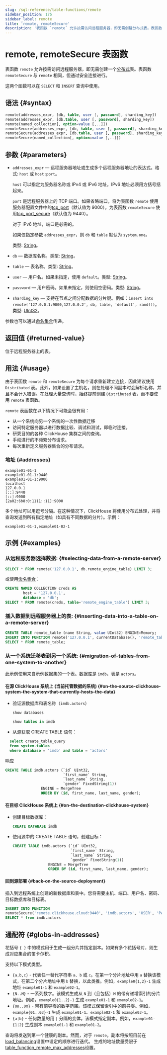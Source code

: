 ```yaml
---
slug: /sql-reference/table-functions/remote
sidebar_position: 175
sidebar_label: remote
title: 'remote, remoteSecure'
description: '表函数 `remote` 允许按需访问远程服务器，即无需创建分布式表。表函数 `remoteSecure` 与 `remote` 相同，但通过安全连接进行。'
---
```



# remote, remoteSecure 表函数

表函数 `remote` 允许按需访问远程服务器，即无需创建一个[分布式](../../engines/table-engines/special/distributed.md)表。表函数 `remoteSecure` 与 `remote` 相同，但通过安全连接进行。

这两个函数可以在 `SELECT` 和 `INSERT` 查询中使用。

## 语法 {#syntax}

``` sql
remote(addresses_expr, [db, table, user [, password], sharding_key])
remote(addresses_expr, [db.table, user [, password], sharding_key])
remote(named_collection[, option=value [,..]])
remoteSecure(addresses_expr, [db, table, user [, password], sharding_key])
remoteSecure(addresses_expr, [db.table, user [, password], sharding_key])
remoteSecure(named_collection[, option=value [,..]])
```

## 参数 {#parameters}

- `addresses_expr` — 远程服务器地址或生成多个远程服务器地址的表达式。格式: `host` 或 `host:port`。

    `host` 可以指定为服务器名称或 IPv4 或 IPv6 地址。IPv6 地址必须用方括号括起来。

    `port` 是远程服务器上的 TCP 端口。如果省略端口，将为表函数 `remote` 使用服务器配置文件中的[tcp_port](../../operations/server-configuration-parameters/settings.md#tcp_port)（默认值为 9000），为表函数 `remoteSecure` 使用[tcp_port_secure](../../operations/server-configuration-parameters/settings.md#tcp_port_secure)（默认值为 9440）。

    对于 IPv6 地址，端口是必需的。

    如果仅指定参数 `addresses_expr`，则 `db` 和 `table` 默认为 `system.one`。

    类型: [String](../../sql-reference/data-types/string.md)。

- `db` — 数据库名称。类型: [String](../../sql-reference/data-types/string.md)。
- `table` — 表名称。类型: [String](../../sql-reference/data-types/string.md)。
- `user` — 用户名。如果未指定，使用 `default`。类型: [String](../../sql-reference/data-types/string.md)。
- `password` — 用户密码。如果未指定，则使用空密码。类型: [String](../../sql-reference/data-types/string.md)。
- `sharding_key` — 支持在节点之间分配数据的分片键。例如：`insert into remote('127.0.0.1:9000,127.0.0.2', db, table, 'default', rand())`。类型: [UInt32](../../sql-reference/data-types/int-uint.md)。

参数也可以通过[命名集合](operations/named-collections.md)传递。

## 返回值 {#returned-value}

位于远程服务器上的表。

## 用法 {#usage}

由于表函数 `remote` 和 `remoteSecure` 为每个请求重新建立连接，因此建议使用 `Distributed` 表。此外，如果设置了主机名，则在处理不同副本时会解析名称，并且不会计入错误。在处理大量查询时，始终提前创建 `Distributed` 表，而不要使用 `remote` 表函数。

`remote` 表函数在以下情况下可能会很有用：

- 从一个系统向另一个系统的一次性数据迁移
- 访问特定服务器以进行数据比较、调试和测试，即临时连接。
- 研究目的的各种 ClickHouse 集群之间的查询。
- 手动进行的不频繁分布请求。
- 每次重新定义服务器集合的分布请求。

### 地址 {#addresses}

``` text
example01-01-1
example01-01-1:9440
example01-01-1:9000
localhost
127.0.0.1
[::]:9440
[::]:9000
[2a02:6b8:0:1111::11]:9000
```

多个地址可以用逗号分隔。在这种情况下，ClickHouse 将使用分布式处理，并将查询发送到所有指定地址（如具有不同数据的分片）。示例：

``` text
example01-01-1,example01-02-1
```

## 示例 {#examples}

### 从远程服务器选择数据: {#selecting-data-from-a-remote-server}

``` sql
SELECT * FROM remote('127.0.0.1', db.remote_engine_table) LIMIT 3;
```

或使用[命名集合](operations/named-collections.md)：

```sql
CREATE NAMED COLLECTION creds AS
        host = '127.0.0.1',
        database = 'db';
SELECT * FROM remote(creds, table='remote_engine_table') LIMIT 3;
```

### 插入数据到远程服务器上的表: {#inserting-data-into-a-table-on-a-remote-server}

``` sql
CREATE TABLE remote_table (name String, value UInt32) ENGINE=Memory;
INSERT INTO FUNCTION remote('127.0.0.1', currentDatabase(), 'remote_table') VALUES ('test', 42);
SELECT * FROM remote_table;
```

### 从一个系统迁移表到另一个系统: {#migration-of-tables-from-one-system-to-another}

此示例使用来自示例数据集的一个表。数据库是 `imdb`，表是 `actors`。

#### 在源 ClickHouse 系统上 (当前托管数据的系统) {#on-the-source-clickhouse-system-the-system-that-currently-hosts-the-data}

- 验证源数据库和表名称（`imdb.actors`）

  ```sql
  show databases
  ```

  ```sql
  show tables in imdb
  ```

- 从源获取 CREATE TABLE 语句：

```sql
  select create_table_query
  from system.tables
  where database = 'imdb' and table = 'actors'
  ```

  响应

  ```sql
  CREATE TABLE imdb.actors (`id` UInt32,
                            `first_name` String,
                            `last_name` String,
                            `gender` FixedString(1))
                  ENGINE = MergeTree
                  ORDER BY (id, first_name, last_name, gender);
  ```

#### 在目标 ClickHouse 系统上 {#on-the-destination-clickhouse-system}

- 创建目标数据库：

  ```sql
  CREATE DATABASE imdb
  ```

- 使用源中的 CREATE TABLE 语句，创建目标：

  ```sql
  CREATE TABLE imdb.actors (`id` UInt32,
                            `first_name` String,
                            `last_name` String,
                            `gender` FixedString(1))
                  ENGINE = MergeTree
                  ORDER BY (id, first_name, last_name, gender);
  ```

#### 回到源部署 {#back-on-the-source-deployment}

插入到远程系统上创建的新数据库和表中。您将需要主机、端口、用户名、密码、目标数据库和目标表。

```sql
INSERT INTO FUNCTION
remoteSecure('remote.clickhouse.cloud:9440', 'imdb.actors', 'USER', 'PASSWORD')
SELECT * from imdb.actors
```

## 通配符 {#globs-in-addresses}

花括号 `{ }` 中的模式用于生成一组分片并指定副本。如果有多个花括号对，则生成对应集合的笛卡尔积。

支持以下模式类型。

- `{a,b,c}` - 代表任一替代字符串 `a`、`b` 或 `c`。在第一个分片地址中用 `a` 替换该模式，在第二个分片地址中用 `b` 替换，以此类推。例如，`example0{1,2}-1` 生成地址 `example01-1` 和 `example02-1`。
- `{N..M}` - 一系列数字。该模式生成从 `N` 到（且包括）`M` 的带有递增索引的分片地址。例如，`example0{1..2}-1` 生成 `example01-1` 和 `example02-1`。
- `{0n..0m}` - 带有前导零的数字范围。该模式保留索引中的前导零。例如，`example{01..03}-1` 生成 `example01-1`、`example02-1` 和 `example03-1`。
- `{a|b}` - 任何数量的用 `|` 分隔的变体。该模式指定副本。例如，`example01-{1|2}` 生成副本 `example01-1` 和 `example01-2`。

查询将发送到第一个健康的副本。然而，对于 `remote`，副本将按照目前在[load_balancing](../../operations/settings/settings.md#load_balancing)设置中设定的顺序进行迭代。
生成的地址数量受限于[table_function_remote_max_addresses](../../operations/settings/settings.md#table_function_remote_max_addresses)设置。
